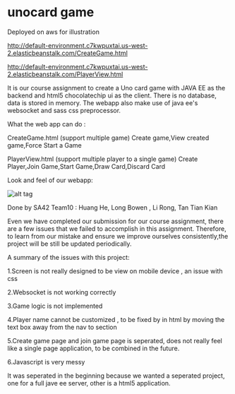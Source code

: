 # unocard game 

Deployed on aws for illustration

http://default-environment.c7kwpuxtai.us-west-2.elasticbeanstalk.com/CreateGame.html

http://default-environment.c7kwpuxtai.us-west-2.elasticbeanstalk.com/PlayerView.html

It is our course assignment to create a Uno card game with JAVA EE as the backend and html5 chocolatechip ui as the client.
There is no database, data is stored in memory.
The webapp also make use of java ee's websocket and sass css preprocessor.

What the web app can do :

CreateGame.html (support multiple game)
Create game,View created game,Force Start a Game

PlayerView.html (support multiple player to a single game)
Create Player,Join Game,Start Game,Draw Card,Discard Card


Look and feel of our webapp:


![alt tag](http://i.imgur.com/4BKYdiw.png?1)

Done by SA42 Team10 : Huang He, Long Bowen , Li Rong, Tan Tian Kian

Even we have completed our submission for our course assignment, there are a few issues that we failed to accomplish in this assignment.
Therefore, to learn from our mistake and ensure we improve ourselves consistently,the project will be still be updated periodically.

A summary of the issues with this project:

1.Screen is not really designed to be view on mobile device , an issue with css

2.Websocket is not working correctly

3.Game logic is not implemented

4.Player name cannot be customized , to be fixed by in html by moving the text box away from the nav to section

5.Create game page and join game page is seperated, does not really feel like a single page application, to be combined in the future.

6.Javascript is very messy

It was seperated in the beginning because we wanted a seperated project, one for a full jave ee server, other is a html5 application. 


